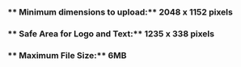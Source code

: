 
### **		Minimum dimensions to upload:** 2048 x 1152 pixels
### **		Safe Area for Logo and Text:** 1235 x 338 pixels
### **		Maximum File Size:** 6MB